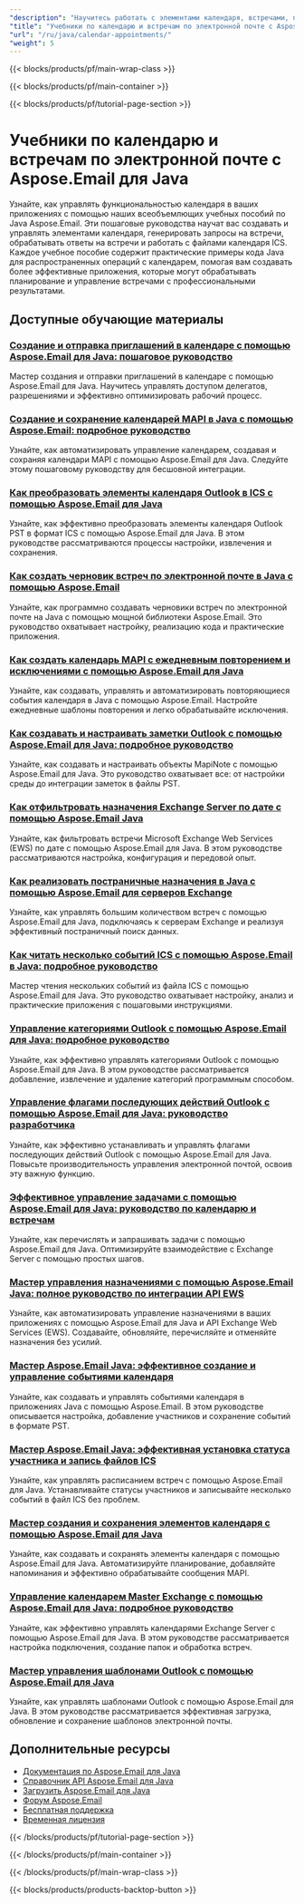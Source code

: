 ```yaml
---
"description": "Научитесь работать с элементами календаря, встречами, приглашениями на собрания и файлами ICS с помощью Aspose.Email для Java."
"title": "Учебники по календарю и встречам по электронной почте с Aspose.Email для Java"
"url": "/ru/java/calendar-appointments/"
"weight": 5
---
```


{{< blocks/products/pf/main-wrap-class >}}

{{< blocks/products/pf/main-container >}}

{{< blocks/products/pf/tutorial-page-section >}}
# Учебники по календарю и встречам по электронной почте с Aspose.Email для Java

Узнайте, как управлять функциональностью календаря в ваших приложениях с помощью наших всеобъемлющих учебных пособий по Java Aspose.Email. Эти пошаговые руководства научат вас создавать и управлять элементами календаря, генерировать запросы на встречи, обрабатывать ответы на встречи и работать с файлами календаря ICS. Каждое учебное пособие содержит практические примеры кода Java для распространенных операций с календарем, помогая вам создавать более эффективные приложения, которые могут обрабатывать планирование и управление встречами с профессиональными результатами.

## Доступные обучающие материалы

### [Создание и отправка приглашений в календаре с помощью Aspose.Email для Java: пошаговое руководство](./create-send-calendar-invitations-aspose-email-java/)
Мастер создания и отправки приглашений в календаре с помощью Aspose.Email для Java. Научитесь управлять доступом делегатов, разрешениями и эффективно оптимизировать рабочий процесс.

### [Создание и сохранение календарей MAPI в Java с помощью Aspose.Email: подробное руководство](./create-save-mapi-calendar-aspose-email-java/)
Узнайте, как автоматизировать управление календарем, создавая и сохраняя календари MAPI с помощью Aspose.Email для Java. Следуйте этому пошаговому руководству для бесшовной интеграции.

### [Как преобразовать элементы календаря Outlook в ICS с помощью Aspose.Email для Java](./extract-outlook-calendar-to-ics-aspose-email-java/)
Узнайте, как эффективно преобразовать элементы календаря Outlook PST в формат ICS с помощью Aspose.Email для Java. В этом руководстве рассматриваются процессы настройки, извлечения и сохранения.

### [Как создать черновик встреч по электронной почте в Java с помощью Aspose.Email](./create-draft-email-appointment-java-aspose/)
Узнайте, как программно создавать черновики встреч по электронной почте на Java с помощью мощной библиотеки Aspose.Email. Это руководство охватывает настройку, реализацию кода и практические приложения.

### [Как создать календарь MAPI с ежедневным повторением и исключениями с помощью Aspose.Email для Java](./create-mapi-calendar-daily-recurrence-aspose-email-java/)
Узнайте, как создавать, управлять и автоматизировать повторяющиеся события календаря в Java с помощью Aspose.Email. Настройте ежедневные шаблоны повторения и легко обрабатывайте исключения.

### [Как создавать и настраивать заметки Outlook с помощью Aspose.Email для Java: подробное руководство](./create-customize-outlook-notes-aspose-email-java/)
Узнайте, как создавать и настраивать объекты MapiNote с помощью Aspose.Email для Java. Это руководство охватывает все: от настройки среды до интеграции заметок в файлы PST.

### [Как отфильтровать назначения Exchange Server по дате с помощью Aspose.Email Java](./aspose-email-java-filter-exchange-appointments-by-date/)
Узнайте, как фильтровать встречи Microsoft Exchange Web Services (EWS) по дате с помощью Aspose.Email для Java. В этом руководстве рассматриваются настройка, конфигурация и передовой опыт.

### [Как реализовать постраничные назначения в Java с помощью Aspose.Email для серверов Exchange](./java-aspose-email-paginated-appointments/)
Узнайте, как управлять большим количеством встреч с помощью Aspose.Email для Java, подключаясь к серверам Exchange и реализуя эффективный постраничный поиск данных.

### [Как читать несколько событий ICS с помощью Aspose.Email в Java: подробное руководство](./read-multiple-ics-events-aspose-email-java/)
Мастер чтения нескольких событий из файла ICS с помощью Aspose.Email для Java. Это руководство охватывает настройку, анализ и практические приложения с пошаговыми инструкциями.

### [Управление категориями Outlook с помощью Aspose.Email для Java: подробное руководство](./manage-outlook-categories-aspose-email-java/)
Узнайте, как эффективно управлять категориями Outlook с помощью Aspose.Email для Java. В этом руководстве рассматривается добавление, извлечение и удаление категорий программным способом.

### [Управление флагами последующих действий Outlook с помощью Aspose.Email для Java: руководство разработчика](./aspose-email-java-outlook-follow-up-flags/)
Узнайте, как эффективно устанавливать и управлять флагами последующих действий Outlook с помощью Aspose.Email для Java. Повысьте производительность управления электронной почтой, освоив эту важную функцию.

### [Эффективное управление задачами с помощью Aspose.Email для Java: руководство по календарю и встречам](./aspose-email-java-task-management/)
Узнайте, как перечислять и запрашивать задачи с помощью Aspose.Email для Java. Оптимизируйте взаимодействие с Exchange Server с помощью простых шагов.

### [Мастер управления назначениями с помощью Aspose.Email Java: полное руководство по интеграции API EWS](./master-appointment-management-aspose-email-java/)
Узнайте, как автоматизировать управление назначениями в ваших приложениях с помощью Aspose.Email для Java и API Exchange Web Services (EWS). Создавайте, обновляйте, перечисляйте и отменяйте назначения без усилий.

### [Мастер Aspose.Email Java: эффективное создание и управление событиями календаря](./master-aspose-email-java-calendar-events/)
Узнайте, как создавать и управлять событиями календаря в приложениях Java с помощью Aspose.Email. В этом руководстве описывается настройка, добавление участников и сохранение событий в формате PST.

### [Мастер Aspose.Email Java: эффективная установка статуса участника и запись файлов ICS](./aspose-email-java-set-participant-status-write-ics/)
Узнайте, как управлять расписанием встреч с помощью Aspose.Email для Java. Устанавливайте статусы участников и записывайте несколько событий в файл ICS без проблем.

### [Мастер создания и сохранения элементов календаря с помощью Aspose.Email для Java](./create-save-calendar-items-aspose-email-java/)
Узнайте, как создавать и сохранять элементы календаря с помощью Aspose.Email для Java. Автоматизируйте планирование, добавляйте напоминания и эффективно обрабатывайте сообщения MAPI.

### [Управление календарем Master Exchange с помощью Aspose.Email для Java: подробное руководство](./mastering-exchange-calendar-management-aspose-email-java/)
Узнайте, как эффективно управлять календарями Exchange Server с помощью Aspose.Email для Java. В этом руководстве рассматривается настройка подключения, создание папок и обработка встреч.

### [Мастер управления шаблонами Outlook с помощью Aspose.Email для Java](./master-outlook-template-management-aspose-email-java/)
Узнайте, как управлять шаблонами Outlook с помощью Aspose.Email для Java. В этом руководстве рассматривается эффективная загрузка, обновление и сохранение шаблонов электронной почты.

## Дополнительные ресурсы

- [Документация по Aspose.Email для Java](https://docs.aspose.com/email/java/)
- [Справочник API Aspose.Email для Java](https://reference.aspose.com/email/java/)
- [Загрузить Aspose.Email для Java](https://releases.aspose.com/email/java/)
- [Форум Aspose.Email](https://forum.aspose.com/c/email)
- [Бесплатная поддержка](https://forum.aspose.com/)
- [Временная лицензия](https://purchase.aspose.com/temporary-license/)

{{< /blocks/products/pf/tutorial-page-section >}}

{{< /blocks/products/pf/main-container >}}

{{< /blocks/products/pf/main-wrap-class >}}

{{< blocks/products/products-backtop-button >}}
